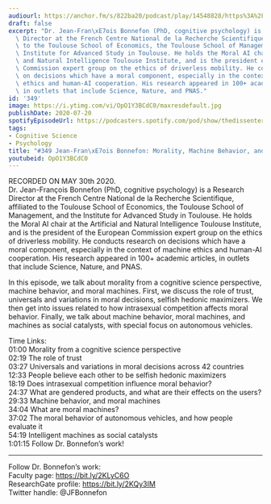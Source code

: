 ```yaml
---
audiourl: https://anchor.fm/s/822ba20/podcast/play/14548828/https%3A%2F%2Fd3ctxlq1ktw2nl.cloudfront.net%2Fproduction%2F2020-4-31%2F78308131-44100-2-bae4f4cb350e3.m4a
draft: false
excerpt: "Dr. Jean-Fran\xE7ois Bonnefon (PhD, cognitive psychology) is a Research\
  \ Director at the French Centre National de la Recherche Scientifique, affiliated\
  \ to the Toulouse School of Economics, the Toulouse School of Management, and the\
  \ Institute for Advanced Study in Toulouse. He holds the Moral AI chair at the Artificial\
  \ and Natural Intelligence Toulouse Institute, and is the president of the European\
  \ Commission expert group on the ethics of driverless mobility. He conducts research\
  \ on decisions which have a moral component, especially in the context of machine\
  \ ethics and human-AI cooperation. His research appeared in 100+ academic articles,\
  \ in outlets that include Science, Nature, and PNAS."
id: '349'
image: https://i.ytimg.com/vi/OpO1Y3BCdC0/maxresdefault.jpg
publishDate: 2020-07-20
spotifyEpisodeUrl: https://podcasters.spotify.com/pod/show/thedissenter/episodes/349-Jean-Franois-Bonnefon-Morality--Machine-Behavior--And-Moral-Machines-eeqgcs
tags:
- Cognitive Science
- Psychology
title: "#349 Jean-Fran\xE7ois Bonnefon: Morality, Machine Behavior, and Moral Machines"
youtubeid: OpO1Y3BCdC0
---
```

<div class="timelinks">

RECORDED ON MAY 30th 2020.  
Dr. Jean-François Bonnefon (PhD, cognitive psychology) is a Research Director at the French Centre National de la Recherche Scientifique, affiliated to the Toulouse School of Economics, the Toulouse School of Management, and the Institute for Advanced Study in Toulouse. He holds the Moral AI chair at the Artificial and Natural Intelligence Toulouse Institute, and is the president of the European Commission expert group on the ethics of driverless mobility. He conducts research on decisions which have a moral component, especially in the context of machine ethics and human-AI cooperation. His research appeared in 100+ academic articles, in outlets that include Science, Nature, and PNAS.

In this episode, we talk about morality from a cognitive science perspective, machine behavior, and moral machines. First, we discuss the role of trust, universals and variations in moral decisions, selfish hedonic maximizers. We then get into issues related to how intrasexual competition affects moral behavior. Finally, we talk about machine behavior, moral machines, and machines as social catalysts, with special focus on autonomous vehicles.

Time Links:  
<time>01:00</time> Morality from a cognitive science perspective  
<time>02:19</time> The role of trust  
<time>03:27</time> Universals and variations in moral decisions across 42 countries  
<time>12:33</time> People believe each other to be selfish hedonic maximizers  
<time>18:19</time> Does intrasexual competition influence moral behavior?  
<time>24:37</time> What are gendered products, and what are their effects on the users?  
<time>29:33</time> Machine behavior, and moral machines  
<time>34:04</time> What are moral machines?  
<time>37:02</time> The moral behavior of autonomous vehicles, and how people evaluate it  
<time>54:19</time> Intelligent machines as social catalysts  
<time>1:01:15</time> Follow Dr. Bonnefon’s work!

---

Follow Dr. Bonnefon’s work:  
Faculty page: https://bit.ly/2KLyC6O  
ResearchGate profile: https://bit.ly/2KQy3IM  
Twitter handle: @JFBonnefon
</div>

